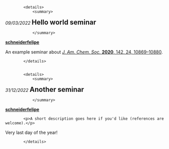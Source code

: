 
            <details>
                <summary>

<em>
    <time datetime="2022-03-09T00:00:00">
        09/03/2022
    <time>
</em>


<h2 style="display: inline;">
    Hello world seminar
</h2>

                </summary>

<p>
    <strong>
        <a href="https://github.com/schneiderfelipe">
            schneiderfelipe
        </a>
    </strong>
</p>


<p>An example seminar about <a href="https://doi.org/10.1021/jacs.0c01622"><em>J. Am. Chem. Soc.</em> <strong>2020</strong>, 142, 24, 10869–10880</a>.</p>

            </details>


            <details>
                <summary>

<em>
    <time datetime="2022-12-31T00:00:00">
        31/12/2022
    <time>
</em>


<h2 style="display: inline;">
    Another seminar
</h2>

                </summary>

<p>
    <strong>
        <a href="https://github.com/schneiderfelipe">
            schneiderfelipe
        </a>
    </strong>
</p>


            <p>A short description goes here if you'd like (references are welcome).</p>
<p>Very last day of the year!</p>

            </details>

